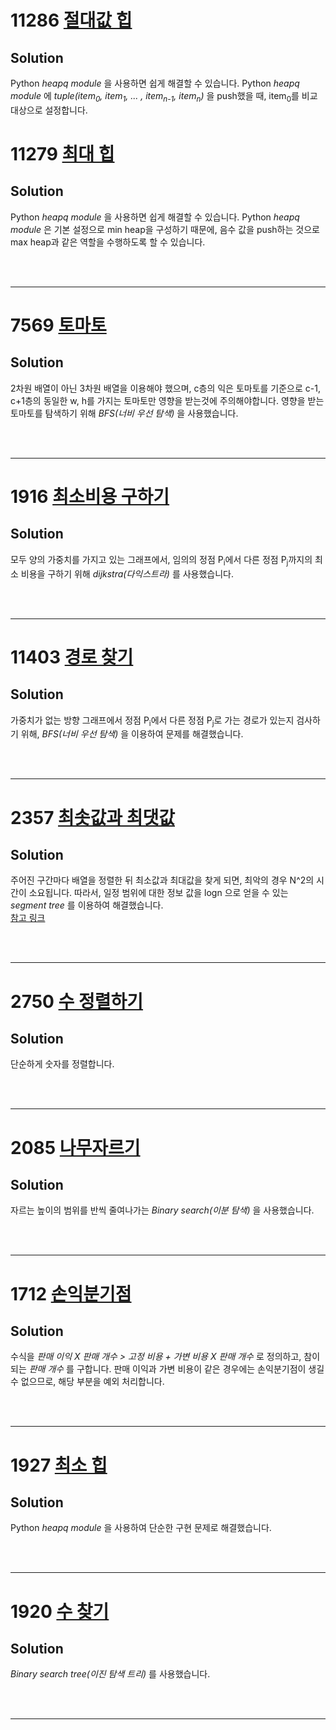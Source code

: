 # 11286 [절대값 힙](https://www.acmicpc.net/problem/11286)
## Solution

Python _heapq module_ 을 사용하면 쉽게 해결할 수 있습니다. Python _heapq module_ 에 _tuple(item<sub>0</sub>, item<sub>1</sub>, ... , item<sub>n-1</sub>, item<sub>n</sub>)_ 을 push했을 때, item<sub>0</sub>를 비교 대상으로 설정합니다.


# 11279 [최대 힙](https://www.acmicpc.net/problem/11279)
## Solution

Python _heapq module_ 을 사용하면 쉽게 해결할 수 있습니다. Python _heapq module_ 은 기본 설정으로 min heap을 구성하기 때문에, 음수 값을 push하는 것으로 max heap과 같은 역할을 수행하도록 할 수 있습니다.

</br></br>

---

# 7569 [토마토](https://www.acmicpc.net/problem/7569)
## Solution

2차원 배열이 아닌 3차원 배열을 이용해야 했으며, c층의 익은 토마토를 기준으로 c-1, c+1층의 동일한 w, h를 가지는 토마토만 영향을 받는것에 주의해야합니다. 영향을 받는 토마토를 탐색하기 위해 _BFS(너비 우선 탐색)_ 을 사용했습니다.

</br></br>

---

# 1916 [최소비용 구하기](https://www.acmicpc.net/problem/1916)
## Solution

모두 양의 가중치를 가지고 있는 그래프에서, 임의의 정점 P<sub>i</sub>에서 다른 정점 P<sub>j</sub>까지의 최소 비용을 구하기 위해 _dijkstra(다익스트라)_ 를 사용했습니다. 

</br></br>

---

# 11403 [경로 찾기](https://www.acmicpc.net/problem/11403)
## Solution

가중치가 없는 방향 그래프에서 정점 P<sub>i</sub>에서 다른 정점 P<sub>j</sub>로 가는 경로가 있는지 검사하기 위해, _BFS(너비 우선 탐색)_ 을 이용하여 문제를 해결했습니다.

</br></br>

---

# 2357 [최솟값과 최댓값](https://www.acmicpc.net/problem/2357)
## Solution

주어진 구간마다 배열을 정렬한 뒤 최소값과 최대값을 찾게 되면, 최악의 경우 N^2의 시간이 소요됩니다. 따라서, 일정 범위에 대한 정보 값을 logn 으로 얻을 수 있는 _segment tree_ 를 이용하여 해결했습니다.  
[참고 링크](https://www.acmicpc.net/blog/view/9)

</br></br>

---

# 2750 [수 정렬하기](https://www.acmicpc.net/problem/2750)
## Solution

단순하게 숫자를 정렬합니다.

</br></br>

---

# 2085 [나무자르기](https://www.acmicpc.net/problem/2805)
## Solution

자르는 높이의 범위를 반씩 줄여나가는 _Binary search(이분 탐색)_ 을 사용했습니다.

</br></br>

---

# 1712 [손익분기점](https://www.acmicpc.net/problem/1712)
## Solution

수식을 _판매 이익 X 판매 개수 > 고정 비용 + 가변 비용 X 판매 개수_ 로 정의하고, 참이 되는 _판매 개수_ 를 구합니다. 판매 이익과 가변 비용이 같은 경우에는 손익분기점이 생길 수 없으므로, 해당 부분을 예외 처리합니다.

</br></br>

---

# 1927 [최소 힙](https://www.acmicpc.net/problem/1927)
## Solution

Python _heapq module_ 을 사용하여 단순한 구현 문제로 해결했습니다.

</br></br>

---

# 1920 [수 찾기](https://www.acmicpc.net/problem/1920)
## Solution

_Binary search tree(이진 탐색 트리)_ 를 사용했습니다.

</br></br>

---